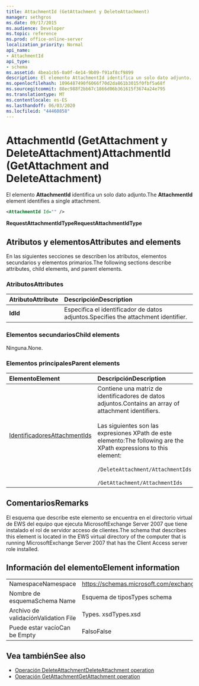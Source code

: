 ```yaml
---
title: AttachmentId (GetAttachment y DeleteAttachment)
manager: sethgros
ms.date: 09/17/2015
ms.audience: Developer
ms.topic: reference
ms.prod: office-online-server
localization_priority: Normal
api_name:
- AttachmentId
api_type:
- schema
ms.assetid: 4bea1cb5-0a0f-4e14-9b09-f91af8cf9899
description: El elemento AttachmentId identifica un solo dato adjunto.
ms.openlocfilehash: 1096487490f6066f70d2da861b3015f0fbf5a68f
ms.sourcegitcommit: 88ec988f2bb67c1866d06b361615f3674a24e795
ms.translationtype: MT
ms.contentlocale: es-ES
ms.lasthandoff: 06/03/2020
ms.locfileid: "44460858"
---
```

# <a name="attachmentid-getattachment-and-deleteattachment"></a><span data-ttu-id="6b118-103">AttachmentId (GetAttachment y DeleteAttachment)</span><span class="sxs-lookup"><span data-stu-id="6b118-103">AttachmentId (GetAttachment and DeleteAttachment)</span></span>

<span data-ttu-id="6b118-104">El elemento **AttachmentId** identifica un solo dato adjunto.</span><span class="sxs-lookup"><span data-stu-id="6b118-104">The **AttachmentId** element identifies a single attachment.</span></span> 
  
```xml
<AttachmentId Id="" />
```

 <span data-ttu-id="6b118-105">**RequestAttachmentIdType**</span><span class="sxs-lookup"><span data-stu-id="6b118-105">**RequestAttachmentIdType**</span></span>
## <a name="attributes-and-elements"></a><span data-ttu-id="6b118-106">Atributos y elementos</span><span class="sxs-lookup"><span data-stu-id="6b118-106">Attributes and elements</span></span>

<span data-ttu-id="6b118-107">En las siguientes secciones se describen los atributos, elementos secundarios y elementos primarios.</span><span class="sxs-lookup"><span data-stu-id="6b118-107">The following sections describe attributes, child elements, and parent elements.</span></span>
  
### <a name="attributes"></a><span data-ttu-id="6b118-108">Atributos</span><span class="sxs-lookup"><span data-stu-id="6b118-108">Attributes</span></span>

|<span data-ttu-id="6b118-109">**Atributo**</span><span class="sxs-lookup"><span data-stu-id="6b118-109">**Attribute**</span></span>|<span data-ttu-id="6b118-110">**Descripción**</span><span class="sxs-lookup"><span data-stu-id="6b118-110">**Description**</span></span>|
|:-----|:-----|
|<span data-ttu-id="6b118-111">**Id**</span><span class="sxs-lookup"><span data-stu-id="6b118-111">**Id**</span></span> <br/> |<span data-ttu-id="6b118-112">Especifica el identificador de datos adjuntos.</span><span class="sxs-lookup"><span data-stu-id="6b118-112">Specifies the attachment identifier.</span></span>  <br/> |
   
### <a name="child-elements"></a><span data-ttu-id="6b118-113">Elementos secundarios</span><span class="sxs-lookup"><span data-stu-id="6b118-113">Child elements</span></span>

<span data-ttu-id="6b118-114">Ninguna.</span><span class="sxs-lookup"><span data-stu-id="6b118-114">None.</span></span>
  
### <a name="parent-elements"></a><span data-ttu-id="6b118-115">Elementos principales</span><span class="sxs-lookup"><span data-stu-id="6b118-115">Parent elements</span></span>

|<span data-ttu-id="6b118-116">**Elemento**</span><span class="sxs-lookup"><span data-stu-id="6b118-116">**Element**</span></span>|<span data-ttu-id="6b118-117">**Descripción**</span><span class="sxs-lookup"><span data-stu-id="6b118-117">**Description**</span></span>|
|:-----|:-----|
|[<span data-ttu-id="6b118-118">Identificadores</span><span class="sxs-lookup"><span data-stu-id="6b118-118">AttachmentIds</span></span>](attachmentids.md) <br/> | <span data-ttu-id="6b118-119">Contiene una matriz de identificadores de datos adjuntos.</span><span class="sxs-lookup"><span data-stu-id="6b118-119">Contains an array of attachment identifiers.</span></span><br/><br/>  <span data-ttu-id="6b118-120">Las siguientes son las expresiones XPath de este elemento:</span><span class="sxs-lookup"><span data-stu-id="6b118-120">The following are the XPath expressions to this element:</span></span><br/><br/>`/DeleteAttachment/AttachmentIds`<br/><br/>`/GetAttachment/AttachmentIds` <br/> |
   
## <a name="remarks"></a><span data-ttu-id="6b118-121">Comentarios</span><span class="sxs-lookup"><span data-stu-id="6b118-121">Remarks</span></span>

<span data-ttu-id="6b118-122">El esquema que describe este elemento se encuentra en el directorio virtual de EWS del equipo que ejecuta MicrosoftExchange Server 2007 que tiene instalado el rol de servidor acceso de clientes.</span><span class="sxs-lookup"><span data-stu-id="6b118-122">The schema that describes this element is located in the EWS virtual directory of the computer that is running MicrosoftExchange Server 2007 that has the Client Access server role installed.</span></span>
  
## <a name="element-information"></a><span data-ttu-id="6b118-123">Información del elemento</span><span class="sxs-lookup"><span data-stu-id="6b118-123">Element information</span></span>

|||
|:-----|:-----|
|<span data-ttu-id="6b118-124">Namespace</span><span class="sxs-lookup"><span data-stu-id="6b118-124">Namespace</span></span>  <br/> |https://schemas.microsoft.com/exchange/services/2006/types  <br/> |
|<span data-ttu-id="6b118-125">Nombre de esquema</span><span class="sxs-lookup"><span data-stu-id="6b118-125">Schema Name</span></span>  <br/> |<span data-ttu-id="6b118-126">Esquema de tipos</span><span class="sxs-lookup"><span data-stu-id="6b118-126">Types schema</span></span>  <br/> |
|<span data-ttu-id="6b118-127">Archivo de validación</span><span class="sxs-lookup"><span data-stu-id="6b118-127">Validation File</span></span>  <br/> |<span data-ttu-id="6b118-128">Types. xsd</span><span class="sxs-lookup"><span data-stu-id="6b118-128">Types.xsd</span></span>  <br/> |
|<span data-ttu-id="6b118-129">Puede estar vacío</span><span class="sxs-lookup"><span data-stu-id="6b118-129">Can be Empty</span></span>  <br/> |<span data-ttu-id="6b118-130">Falso</span><span class="sxs-lookup"><span data-stu-id="6b118-130">False</span></span>  <br/> |
   
## <a name="see-also"></a><span data-ttu-id="6b118-131">Vea también</span><span class="sxs-lookup"><span data-stu-id="6b118-131">See also</span></span>

- [<span data-ttu-id="6b118-132">Operación DeleteAttachment</span><span class="sxs-lookup"><span data-stu-id="6b118-132">DeleteAttachment operation</span></span>](deleteattachment-operation.md)
- [<span data-ttu-id="6b118-133">Operación GetAttachment</span><span class="sxs-lookup"><span data-stu-id="6b118-133">GetAttachment operation</span></span>](getattachment-operation.md)


